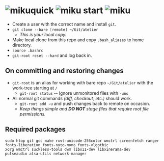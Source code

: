 # ![miku]quick ![miku] start ![miku]
* Create a user with the correct name and install `git`.
* `git clone --bare [remote] ~/Git/atelier`
	* _This is your local copy._
* Make local clone from this repo and copy `.bash_aliases` to home directory.
* `source .bashrc`
* `git-root reset --hard` and log back in.

## On committing and restoring changes
* `git-root` is an alias for working with bare repo `~/Git/atelier` with the work-tree starting at `/`
	* `git-root status` -- Ignore unmonitored files with `-uno`
* All normal git commands _(diff, checkout, etc.)_ should work.
	* `git-root add -u` and push changes back to remote on occasion.
	* _Keep things simple and **DO NOT** stage files that require root file permissions._

## Required packages
```
sudo htop git gcc make rxvt-unicode-256color wmctrl screenfetch ranger
fonts-liberation fonts-noto-mono fonts-vlgothic
xorg wmctrl suckless-tools dwm libx11-dev libxinerama-dev
pulseaudio alsa-utils network-manager
```

[miku]: https://i.imgur.com/Nr7HV9a.png
